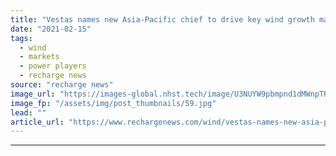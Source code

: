 ```yaml
---
title: "Vestas names new Asia-Pacific chief to drive key wind growth markets"
date: "2021-02-15"
tags: 
  - wind
  - markets
  - power players
  - recharge news
source: "recharge news"
image_url: "https://images-global.nhst.tech/image/U3NUYW9pbmpnd1dMWnpTRnFYcjJEZ2JBUEdCdmh4b1l5dlU4cDZKYmRxYz0=/nhst/binary/5af68660d89756fcf0fde39c26db0017"
image_fp: "/assets/img/post_thumbnails/59.jpg"
lead: ""
article_url: "https://www.rechargenews.com/wind/vestas-names-new-asia-pacific-chief-to-drive-key-wind-growth-markets/2-1-962772"
---
```


---
